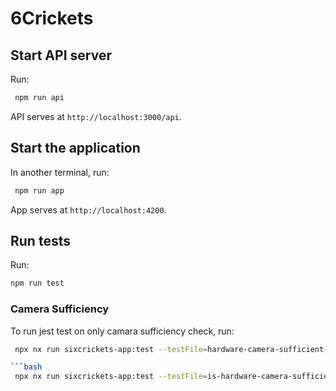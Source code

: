 # 6Crickets

## Start API server

Run: 

```bash
 npm run api
```

API serves at `http://localhost:3000/api`.

## Start the application

In another terminal, run:

```bash
 npm run app
```
App serves at `http://localhost:4200`.


## Run tests

Run:
  
  ```bash
  npm run test
  ```

### Camera Sufficiency

To run jest test on only camara sufficiency check, run:

```bash
 npx nx run sixcrickets-app:test --testFile=hardware-camera-sufficient-check.spec.ts

```bash
 npx nx run sixcrickets-app:test --testFile=is-hardware-camera-sufficient-check.spec.ts
```
